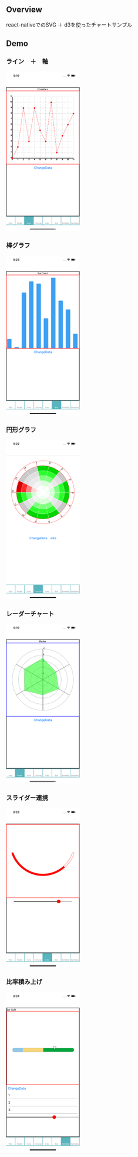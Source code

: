 

## Overview
react-nativeでのSVG ＋ d3を使ったチャートサンプル


## Demo

### ライン　＋　軸 
<img width="200"  src="https://raw.githubusercontent.com/Takuya-Nakamura/react-expo-chart/master/demo/axis.png" >

### 棒グラフ
<img width="200"  src="https://raw.githubusercontent.com/Takuya-Nakamura/react-expo-chart/master/demo/bar.png" >

### 円形グラフ
<img width="200"  src="https://raw.githubusercontent.com/Takuya-Nakamura/react-expo-chart/master/demo/circle.png" >

### レーダーチャート
<img width="200"  src="https://raw.githubusercontent.com/Takuya-Nakamura/react-expo-chart/master/demo/rador.png" >

### スライダー連携
<img width="200"  src="https://raw.githubusercontent.com/Takuya-Nakamura/react-expo-chart/master/demo/slider_line.png" >

### 比率積み上げ
<img width="200"  src="https://raw.githubusercontent.com/Takuya-Nakamura/react-expo-chart/master/demo/ratio_bar.png" >

